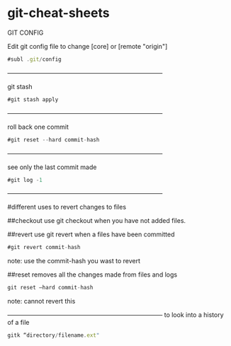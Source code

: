 # git-cheat-sheets



GIT CONFIG

Edit git config file to change [core] or [remote "origin"]
 ```javascript
#subl .git/config
 ```

—————————————————————————

git stash

 ```javascript
#git stash apply
 ```

—————————————————————————

roll back one commit

 ```javascript
#git reset --hard commit-hash
 ```

—————————————————————————

see only the last commit made

 ```javascript
#git log -1
 ```

—————————————————————————

#different uses to revert changes to files


##checkout
use git checkout when you have not added files.

##revert
use git revert when a files have been committed
```javascript
#git revert commit-hash
```
note: use the commit-hash you wast to revert

##reset
removes all the changes made from files and logs

```javascript
git reset —hard commit-hash
```
note: cannot revert this



—————————————————————————
to look into a history of a file
 ```javascript
gitk “directory/filename.ext"
```


